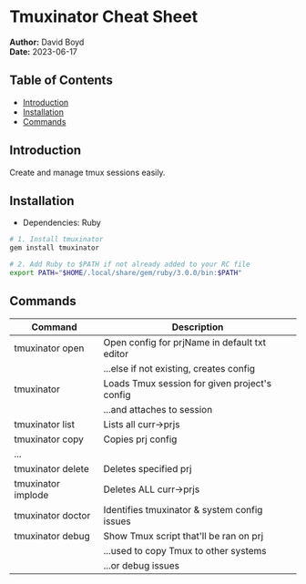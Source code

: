 # Tmuxinator Cheat Sheet

**Author:** David Boyd<br>
**Date:** 2023-06-17

## Table of Contents

- [Introduction](#introduction)
- [Installation](#installation)
- [Commands](#commands)

## Introduction

Create and manage tmux sessions easily.

## Installation

- Dependencies: Ruby

``` bash
# 1. Install tmuxinator
gem install tmuxinator

# 2. Add Ruby to $PATH if not already added to your RC file
export PATH="$HOME/.local/share/gem/ruby/3.0.0/bin:$PATH"
```

## Commands

| Command                   | Description                                   |
|---------------------------|-----------------------------------------------|
| tmuxinator open <name>    | Open config for prjName in default txt editor |
|                           | ...else if not existing, creates config       |
| tmuxinator <name>         | Loads Tmux session for given project's config |
|                           | ...and attaches to session                    |
| tmuxinator list           | Lists all curr->prjs                          |
| tmuxinator copy           | Copies prj config                             |
| ...<source> <destination> |                                               |
| tmuxinator delete <name>  | Deletes specified prj                         |
| tmuxinator implode        | Deletes ALL curr->prjs                        |
| tmuxinator doctor         | Identifies tmuxinator & system config issues  |
| tmuxinator debug <name>   | Show Tmux script that'll be ran on prj        |
|                           | ...used to copy Tmux to other systems         |
|                           | ...or debug issues                            |

